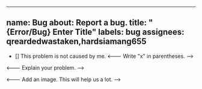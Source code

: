 
---
name: Bug
about: Report a bug.
title: "{Error/Bug} Enter Title"
labels: bug
assignees: qreardedwastaken,hardsiamang655
---

- [] This problem is not caused by me. 
<--- Write "x" in parentheses. -->

<--- Explain your problem. -->

<--- Add an image. This will help us a lot. -->
